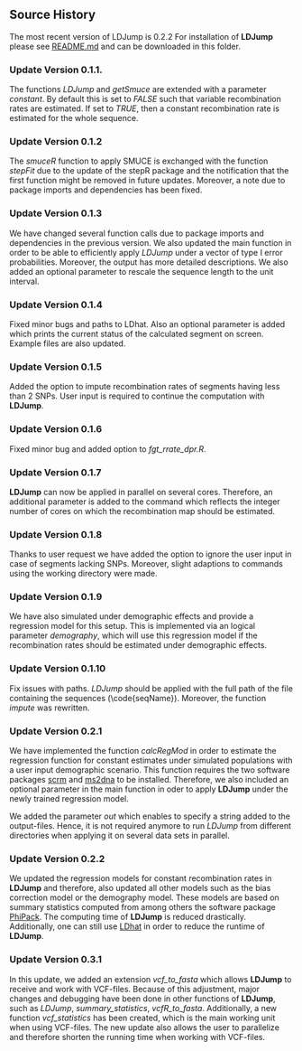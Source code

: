 ## Source History

The most recent version of LDJump is 0.2.2 For installation of **LDJump** please see [README.md](README.md) and can be downloaded in this folder. 

### Update Version 0.1.1.
The functions *LDJump* and *getSmuce* are extended with a parameter *constant*. 
By default this is set to *FALSE* such that variable recombination rates are estimated. 
If set to *TRUE*, then a constant recombination rate is estimated for the whole sequence. 

### Update Version 0.1.2
The *smuceR* function to apply SMUCE is exchanged with the function *stepFit* due to the update of the stepR package and the notification that the first function might be removed in future updates. 
Moreover, a note due to package imports and dependencies has been fixed. 

### Update Version 0.1.3
We have changed several function calls due to package imports and dependencies in the previous version. 
We also updated the main function in order to be able to efficiently apply *LDJump* under a vector of type I error probabilities. Moreover, the output has more detailed descriptions. 
We also added an optional parameter to rescale the sequence length to the unit interval. 

### Update Version 0.1.4
Fixed minor bugs and paths to LDhat. Also an optional parameter is added which prints the current status of the calculated segment on screen. Example files are also updated. 

### Update Version 0.1.5
Added the option to impute recombination rates of segments having less than 2 SNPs. User input is required to continue the computation with **LDJump**. 

### Update Version 0.1.6
Fixed minor bug and added option to *fgt_rrate_dpr.R*. 

### Update Version 0.1.7
**LDJump** can now be applied in parallel on several cores. Therefore, an additional parameter is added to the command which reflects the integer number of cores on which the recombination map should be estimated. 

### Update Version 0.1.8
Thanks to user request we have added the option to ignore the user input in case of segments lacking SNPs. Moreover, slight adaptions to commands using the working directory were made. 

### Update Version 0.1.9
We have also simulated under demographic effects and provide a regression model for this setup. This is implemented via an logical parameter *demography*, which will use this regression model if the recombination rates should be estimated under demographic effects. 

### Update Version 0.1.10
Fix issues with paths. *LDJump* should be applied with the full path of the file containing the sequences  (\code{seqName}). Moreover, the function *impute* was rewritten. 

### Update Version 0.2.1
We have implemented the function *calcRegMod* in order to estimate the regression function for constant estimates under simulated populations with a user input demographic scenario. This function requires the two software packages [scrm](<https://github.com/scrm/scrm>) and [ms2dna](<http://guanine.evolbio.mpg.de/bioBox/ms2dna_1.16.tgz>) to be installed. Therefore, we also included an optional parameter in the main function in oder to apply **LDJump** under the newly trained regression model. 

We added the parameter *out* which enables to specify a string added to the output-files. Hence, it is not required anymore to run *LDJump* from different directories when applying it on several data sets in parallel. 

### Update Version 0.2.2
We updated the regression models for constant recombination rates in **LDJump** and therefore, also updated all other models such as the bias correction model or the demography model. These models are based on summary statistics computed from among others the software package [PhiPack](<https://www.maths.otago.ac.nz/~dbryant/software/>). The computing time of **LDJump** is reduced drastically. Additionally, one can still use [LDhat](<https://github.com/auton1/LDhat>) in order to reduce the runtime of **LDJump**.

### Update Version 0.3.1
In this update, we added an extension *vcf_to_fasta* which allows **LDJump** to receive and work with VCF-files. Because of this adjustment, major changes and debugging have been done in other functions of **LDJump**, such as *LDJump*, *summary_statistics*, *vcfR_to_fasta*. Additionally, a new function *vcf_statistics* has been created, which is the main working unit when using VCF-files. The new update also allows the user to parallelize and therefore shorten the running time when working with VCF-files. 

